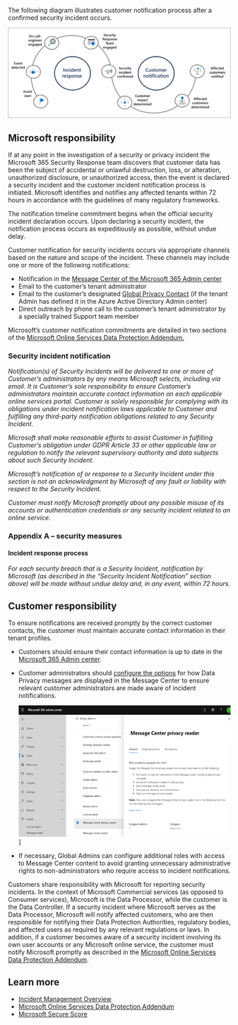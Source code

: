 The following diagram illustrates customer notification process after a confirmed security incident occurs.

   ![A visual flow incident response to customer notification 1) Event Start 2) Event Detected 3) OCE Engaged 4) Security Response Team Engaged 5) Security Incident Confirmed 6) Customer Impact Determined 7) Affected Customers Determined 8) Affected Customers Notified](../media/visual-flow-incident-response.png)

## Microsoft responsibility

If at any point in the investigation of a security or privacy incident the Microsoft 365 Security Response team discovers that customer data has been the subject of accidental or unlawful destruction, loss, or alteration, unauthorized disclosure, or unauthorized access, then the event is declared a security incident and the customer incident notification process is initiated. Microsoft identifies and notifies any affected tenants within 72 hours in accordance with the guidelines of many regulatory frameworks.

The notification timeline commitment begins when the official security incident declaration occurs. Upon declaring a security incident, the notification process occurs as expeditiously as possible, without undue delay.

Customer notification for security incidents occurs via appropriate channels based on the nature and scope of the incident. These channels may include one or more of the following notifications:

- Notification in the [Message Center of the Microsoft 365 Admin center](https://docs.microsoft.com/microsoft-365/admin/manage/message-center?azure-portal=true)
- Email to the customer’s tenant administrator
- Email to the customer’s designated [Global Privacy Contact](https://docs.microsoft.com/azure/active-directory/fundamentals/active-directory-properties-area?azure-portal=true) (if the tenant Admin has defined it in the Azure Active Directory Admin center)
- Direct outreach by phone call to the customer’s tenant administrator by a specially trained Support team member

Microsoft’s customer notification commitments are detailed in two sections of the [Microsoft Online Services Data Protection Addendum.](https://www.microsoft.com/licensing/product-licensing/products?azure-portal=true)

### Security incident notification

*Notification(s) of Security Incidents will be delivered to one or more of Customer’s administrators by any means Microsoft selects, including via email. It is Customer’s sole responsibility to ensure Customer’s administrators maintain accurate contact information on each applicable online services portal. Customer is solely responsible for complying with its obligations under incident notification laws applicable to Customer and fulfilling any third-party notification obligations related to any Security Incident.*

*Microsoft shall make reasonable efforts to assist Customer in fulfilling Customer’s obligation under GDPR Article 33 or other applicable law or regulation to notify the relevant supervisory authority and data subjects about such Security Incident.*

*Microsoft’s notification of or response to a Security Incident under this section is not an acknowledgment by Microsoft of any fault or liability with respect to the Security Incident.*

*Customer must notify Microsoft promptly about any possible misuse of its accounts or authentication credentials or any security incident related to an online service.*

### Appendix A – security measures

#### Incident response process

*For each security breach that is a Security Incident, notification by Microsoft (as described in the “Security Incident Notification” section above) will be made without undue delay and, in any event, within 72 hours.*

## Customer responsibility

To ensure notifications are received promptly by the correct customer contacts, the customer must maintain accurate contact information in their tenant profiles.

- Customers should ensure their contact information is up to date in the [Microsoft 365 Admin center](https://docs.microsoft.com/microsoft-365/admin/admin-overview/about-the-admin-center?azure-portal=true).
- Customer administrators should [configure the options](https://docs.microsoft.com/microsoft-365/admin/manage/message-center?azure-portal=true) for how Data Privacy messages are displayed in the Message Center to ensure relevant customer administrators are made aware of incident notifications.

   ![A screenshot of Microsoft 365 admin center](../media/microsoft365-admin-center.png)]

- If necessary, Global Admins can configure additional roles with access to Message Center content to avoid granting unnecessary administrative rights to non-administrators who require access to incident notifications.

Customers share responsibility with Microsoft for reporting security incidents. In the context of Microsoft Commercial services (as opposed to Consumer services), Microsoft is the Data Processor, while the customer is the Data Controller. If a security incident where Microsoft serves as the Data Processor, Microsoft will notify affected customers, who are then responsible for notifying their Data Protection Authorities, regulatory bodies, and affected users as required by any relevant regulations or laws. In addition, if a customer becomes aware of a security incident involving its own user accounts or any Microsoft online service, the customer must notify Microsoft promptly as described in the [Microsoft Online Services Data Protection Addendum](https://www.microsoft.com/licensing/product-licensing/products?azure-portal=true).

## Learn more

- [Incident Management Overview](https://docs.microsoft.com/compliance/assurance/assurance-incident-management?azure-portal=true)
- [Microsoft Online Services Data Protection Addendum](https://www.microsoft.com/licensing/product-licensing/products?azure-portal=true)
- [Microsoft Secure Score](https://docs.microsoft.com/microsoft-365/security/mtp/microsoft-secure-score?azure-portal=true)
